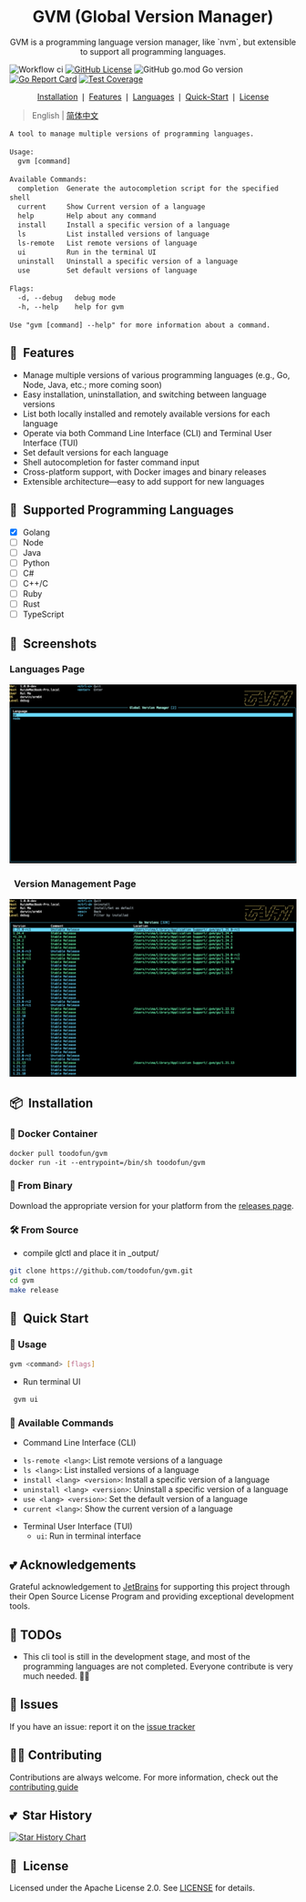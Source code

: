 <div align="center">
	<h1>GVM (Global Version Manager)</h1>
	<p>GVM is a programming language version manager, like `nvm`, but extensible to support all programming languages.</p>
</div>

![Workflow ci](https://github.com/toodofun/gvm/actions/workflows/go.yml/badge.svg)
[![GitHub License](https://img.shields.io/github/license/toodofun/gvm)](https://github.com/toodofun/gvm)
![GitHub go.mod Go version](https://img.shields.io/github/go-mod/go-version/toodofun/gvm?logo=go)
[![Go Report Card](https://goreportcard.com/badge/github.com/toodofun/gvm)](https://goreportcard.com/report/github.com/toodofun/gvm)
[![Test Coverage](https://codecov.io/gh/toodofun/gvm/branch/master/graph/badge.svg)](https://codecov.io/gh/toodofun/gvm)

<p align="center">
	<a href="#-installation">Installation</a> ❘
	<a href="#-features">Features</a> ❘
	<a href="#-supported-programming-languages">Languages</a> ❘
	<a href="#-quick-start">Quick-Start</a> ❘
	<a href="#-license">License</a>
</p>

> English | [简体中文](README_zh.md)

```shell
A tool to manage multiple versions of programming languages.

Usage:
  gvm [command]

Available Commands:
  completion  Generate the autocompletion script for the specified shell
  current     Show Current version of a language
  help        Help about any command
  install     Install a specific version of a language
  ls          List installed versions of language
  ls-remote   List remote versions of language
  ui          Run in the terminal UI
  uninstall   Uninstall a specific version of a language
  use         Set default versions of language

Flags:
  -d, --debug   debug mode
  -h, --help    help for gvm

Use "gvm [command] --help" for more information about a command.
```

## 🤘&nbsp; Features
- Manage multiple versions of various programming languages (e.g., Go, Node, Java, etc.; more coming soon)
- Easy installation, uninstallation, and switching between language versions
- List both locally installed and remotely available versions for each language
- Operate via both Command Line Interface (CLI) and Terminal User Interface (TUI)
- Set default versions for each language
- Shell autocompletion for faster command input
- Cross-platform support, with Docker images and binary releases
- Extensible architecture—easy to add support for new languages

## 🐍&nbsp; Supported Programming Languages
- [x] Golang
- [ ] Node
- [ ] Java
- [ ] Python
- [ ] C#
- [ ] C++/C
- [ ] Ruby
- [ ] Rust
- [ ] TypeScript

## 🌈&nbsp; Screenshots
### Languages Page
![languages](assets/languages.png)

### &nbsp; Version Management Page
![language-versions](assets/language-versions.png)

## 📦&nbsp; Installation

### 🐳 Docker Container
```
docker pull toodofun/gvm
docker run -it --entrypoint=/bin/sh toodofun/gvm
```

### 📁 From Binary

Download the appropriate version for your platform from the [releases page](https://github.com/toodofun/gvm/releases).

### 🛠️ From Source
- compile glctl and place it in _output/
```bash
git clone https://github.com/toodofun/gvm.git
cd gvm
make release
```

## 🚀&nbsp; Quick Start

### 📄&nbsp;Usage
  ```bash
  gvm <command> [flags]
  ```

- Run terminal UI
```bash
 gvm ui
```

### 🥪 Available Commands
* Command Line Interface (CLI)
- `ls-remote <lang>`: List remote versions of a language
- `ls <lang>`: List installed versions of a language
- `install <lang> <version>`: Install a specific version of a language
- `uninstall <lang> <version>`: Uninstall a specific version of a language
- `use <lang> <version>`: Set the default version of a language
- `current <lang>`: Show the current version of a language

* Terminal User Interface (TUI)
  * `ui`: Run in terminal interface

## 💕&nbsp;Acknowledgements
Grateful acknowledgement to [JetBrains](https://www.jetbrains.com/) for supporting this project through their Open Source License Program and providing exceptional development tools.

## 🧠&nbsp;TODOs
- This cli tool is still in the development stage, and most of the programming languages are not completed. Everyone contribute is very much needed. 🙋‍♂️

## 🤝&nbsp;Issues

If you have an issue: report it on the [issue tracker](https://github.com/toodofun/gvm/issues)

## 🧑‍💻&nbsp;Contributing

Contributions are always welcome. For more information, check out the [contributing guide](CONTRIBUTING.md)

## 💕&nbsp; Star History

[![Star History Chart](https://api.star-history.com/svg?repos=toodofun/gvm&type=Date)](https://star-history.com/#toodofun/gvm)

## 📘&nbsp; License

Licensed under the Apache License 2.0. See [LICENSE](LICENSE) for details.
